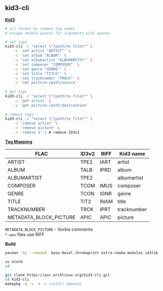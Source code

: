 ## kid3-cli 

[**Kid3**](https://kid3.sourceforge.io/)
```sh
# all format by common tag names
# escape double quotes for arguments with spaces

# set tags
kid3-cli -c "select \"/path/to file\"" \
	-c 'set artist "ARTIST"' \
	-c 'set album "ALBUM"' \
	-c 'set albumartist "ALBUMARTIST"' \
	-c 'set composer "COMPOSER"' \
	-c 'set genre "GENRE"' \
	-c 'set title "TITLE"' \
	-c 'set tracknumber "TRACK"' \
	-c 'set picture:/path/source'
	
# get tags
kid3-cli -c "select \"/path/to file\"" \
	-c 'get artist' \
	-c 'get picture:/path/destination'
	
# remove tags
kid3-cli -c "select \"/path/to file\"" \
	-c 'remove artist' \
	-c 'remove picture' \
	-c 'remove 1' \ # remove ID3v1
```

[**Tag Mapping**](https://kid3.sourceforge.io/kid3_en.html#table-frame-list)

| FLAC                   | ID3v2  | RIFF | Kid3 name   |
| ---------------------- | ----   | ---- | ----------- |
| ARTIST                 | TPE1   | IART | artist      
| ALBUM                  | TALB   | IPRD | album       |
| ALBUMARTIST            | TPE2   |      | albumartist |
| COMPOSER               | TCOM   | IMUS | composer    |
| GENRE                  | TCON   | IGNR | genre       |
| TITLE                  | TIT2   | INAM | title       |
| TRACKNUMBER            | TRCK   | IPRT | tracknumber |
| METADATA_BLOCK_PICTURE | APIC   | APIC | picture     |

`METADATA_BLOCK_PICTURE` - Vorbis comments  
`*.wav` files use RIFF  

**Build**
```sh
pacman -Sy --needed  base-devel chromaprint extra-cmake-modules id3lib libmp4v2 ninja qt5-multimedia qt5-tools docbook-xsl taglib

su alarm
cd

git clone https://aur.archlinux.org/kid3-cli.git
cd kid3-cli
makepkg -A -s  # -s install depends
```
